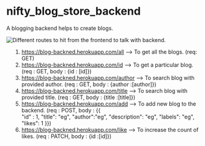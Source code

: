 # nifty_blog_store_backend
A blogging backend helps to create blogs.

<div style="display : flex; justify-content:center"><img   src="https://i.ibb.co/Ryd3J1M/Blog-post.gif"/><div/>
  Different routes to hit from the frontend to talk with backend.
 
 1. https://blog-backned.herokuapp.com/all --> To get all the blogs. (req: GET)
 2. https://blog-backned.herokuapp.com/id --> To get a particular blog. (req : GET,  body : {id : [id]})
 3. https://blog-backned.herokuapp.com/author --> To search blog with provided author. (req : GET, body : {author :[author]})
 4. https://blog-backned.herokuapp.com/title --> To search blog with provided title. (req : GET, body : {title :[title]})
 5. https://blog-backned.herokuapp.com/add --> To add new blog to the backend. (req : POST, body : {{   
                                                                                                      "id" : 1,
                                                                                                     "title": "eg",
                                                                                                      "author":"eg",
                                                                                                      "description": "eg",
                                                                                                      "labels": "eg",
                                                                                                      "likes": 1
                                                                                                  }})
 6. https://blog-backned.herokuapp.com/like --> To increase the count of likes. (req : PATCH, body : {id :[id]})
 
  


